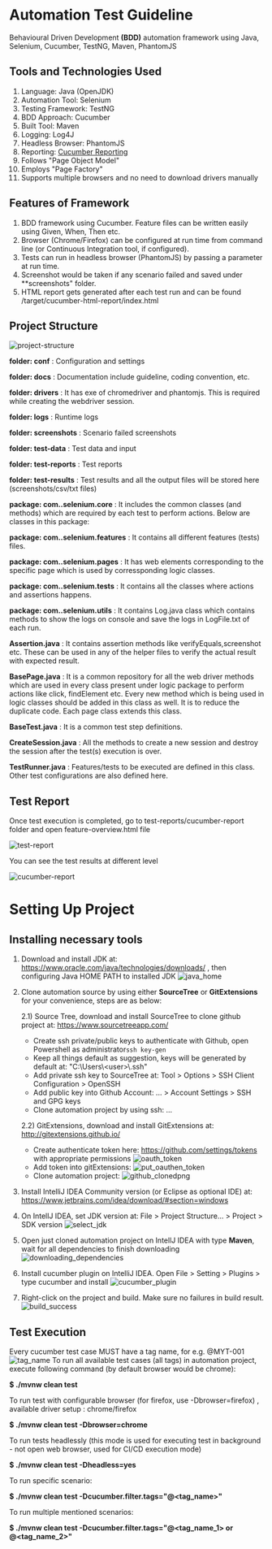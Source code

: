 # Automation Test Guideline

Behavioural Driven Development **(BDD)** automation framework using Java, Selenium, Cucumber, TestNG, Maven, PhantomJS


## Tools and Technologies Used
1. Language: Java (OpenJDK)
2. Automation Tool: Selenium
2. Testing Framework: TestNG
3. BDD Approach: Cucumber
4. Built Tool: Maven
5. Logging: Log4J
6. Headless Browser: PhantomJS
7. Reporting: [Cucumber Reporting](https://github.com/damianszczepanik/cucumber-reporting)
6. Follows "Page Object Model"
7. Employs "Page Factory"
8. Supports multiple browsers and no need to download drivers manually


## Features of Framework
1. BDD framework using Cucumber. Feature files can be written easily using Given, When, Then etc.
2. Browser (Chrome/Firefox) can be configured at run time from command line (or Continuous Integration tool, if configured).
3. Tests can run in headless browser (PhantomJS) by passing a parameter at run time.
4. Screenshot would be taken if any scenario failed and saved under **screenshots" folder.
5. HTML report gets generated after each test run and can be found /target/cucumber-html-report/index.html


## Project Structure
![project-structure](docs/images/project-structure.png)

**folder: conf** : Configuration and settings

**folder: docs** : Documentation include guideline, coding convention, etc.

**folder: drivers** : It has exe of chromedriver and phantomjs. This is required while creating the webdriver session.

**folder: logs** : Runtime logs

**folder: screenshots** : Scenario failed screenshots

**folder: test-data** : Test data and input

**folder: test-reports** : Test reports

**folder: test-results** : Test results and all the output files will be stored here (screenshots/csv/txt files)

**package: com..selenium.core** : It includes the common classes (and methods) which are required by each test to perform actions. Below are classes in this package:

**package: com..selenium.features** : It contains all different features (tests) files.

**package: com..selenium.pages** : It has web elements corresponding to the specific page which is used by corressponding logic classes.

**package: com..selenium.tests** : It contains all the classes where actions and assertions happens.

**package: com..selenium.utils** : It contains Log.java class which contains methods to show the logs on console and save the logs in LogFile.txt of each run.

**Assertion.java** : It contains assertion methods like verifyEquals,screenshot etc. These can be used in any of the helper files to verify the actual result with expected result.

**BasePage.java** : It is a common repository for all the web driver methods which are used in every class present under logic package to perform actions like click, findElement etc. Every new method which is being used in logic classes should be added in this class as well. It is to reduce the duplicate code. Each page class extends this class.

**BaseTest.java** : It is a common test step definitions.

**CreateSession.java** : All the methods to create a new session and destroy the session after the test(s) execution is over.

**TestRunner.java** : Features/tests to be executed are defined in this class. Other test configurations are also defined here.


## Test Report ##

Once test execution is completed, go to test-reports/cucumber-report folder and open feature-overview.html file

![test-report](docs/images/test-report.png)

You can see the test results at different level

![cucumber-report](docs/images/cucumber-report.png)



# Setting Up Project

## Installing necessary tools

1) Download and install JDK at: https://www.oracle.com/java/technologies/downloads/ , then configuring Java HOME PATH to installed JDK
   ![java_home](docs/images/java_home.png)

2) Clone automation source by using either **SourceTree** or **GitExtensions** for your convenience, steps are as below:

    2.1) Source Tree, download and install SourceTree to clone github project at: https://www.sourcetreeapp.com/

   - Create ssh private/public keys to authenticate with Github, open Powershell as administrator``ssh key-gen``
   - Keep all things default as suggestion, keys will be generated by default at: "C:\Users\\<user\>\\.ssh"
   - Add private ssh key to SourceTree at: Tool > Options > SSH Client Configuration > OpenSSH
   - Add public key into Github Account: ... > Account Settings > SSH and GPG keys
   - Clone automation project by using ssh: ...

    2.2) GitExtensions, download and install GitExtensions at: http://gitextensions.github.io/
   - Create authenticate token here: https://github.com/settings/tokens with appropriate permissions
        ![oauth_token](docs/images/oauth_token.png)
   - Add token into gitExtensions:
     ![put_oauthen_token](docs/images/put_oauthen_token.png)
   - Clone automation project:
     ![github_clonedpng](docs/images/github_clonedpng.png)
   

3) Install IntelliJ IDEA Community version (or Eclipse as optional IDE) at: https://www.jetbrains.com/idea/download/#section=windows
4) On IntellJ IDEA, set JDK version at: File > Project Structure... > Project > SDK version
   ![select_jdk](docs/images/select_jdk.png)
5) Open just cloned automation project on IntellJ IDEA with type **Maven**, wait for all dependencies to finish downloading
   ![downloading_dependencies](docs/images/downloading_dependencies.png)
6) Install cucumber plugin on IntelliJ IDEA. Open File > Setting > Plugins > type cucumber and install
   ![cucumber_plugin](docs/images/cucumber_plugin.png)
7) Right-click on the project and build. Make sure no failures in build result.
   ![build_success](docs/images/build_success.png)

## Test Execution
Every cucumber test case MUST have a tag name, for e.g. @MYT-001
   ![tag_name](docs/images/tag_name.png)
To run all available test cases (all tags) in automation project, execute following command (by default browser would be chrome):

**$ ./mvnw clean test**

To run test with configurable browser (for firefox, use -Dbrowser=firefox) , available driver setup : chrome/firefox

**$ ./mvnw clean test -Dbrowser=chrome**

To run tests headlessly (this mode is used for executing test in background - not open web browser, used for CI/CD execution mode)

**$ ./mvnw clean test -Dheadless=yes**

To run specific scenario:

**$ ./mvnw clean test -Dcucumber.filter.tags="@<tag_name>"**

To run multiple mentioned scenarios:

**$ ./mvnw clean test -Dcucumber.filter.tags="@<tag_name_1> or @<tag_name_2>"**

